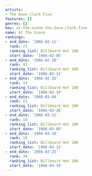 ```yaml
---
artists:
- The Dave Clark Five
features: []
genres: []
key: at-the-scene-the-dave-clark-five
name: At The Scene
rankings:
- end_date: '1966-02-11'
  rank: 73
  ranking_list: Billboard Hot 100
  start_date: '1966-02-05'
- end_date: '1966-02-18'
  rank: 43
  ranking_list: Billboard Hot 100
  start_date: '1966-02-12'
- end_date: '1966-02-25'
  rank: 24
  ranking_list: Billboard Hot 100
  start_date: '1966-02-19'
- end_date: '1966-03-04'
  rank: 21
  ranking_list: Billboard Hot 100
  start_date: '1966-02-26'
- end_date: '1966-03-11'
  rank: 19
  ranking_list: Billboard Hot 100
  start_date: '1966-03-05'
- end_date: '1966-03-18'
  rank: 18
  ranking_list: Billboard Hot 100
  start_date: '1966-03-12'
- end_date: '1966-03-25'
  rank: 39
  ranking_list: Billboard Hot 100
  start_date: '1966-03-19'
---
```


